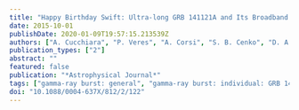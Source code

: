 ```yaml
---
title: "Happy Birthday Swift: Ultra-long GRB 141121A and Its Broadband Afterglow"
date: 2015-10-01
publishDate: 2020-01-09T19:57:15.213539Z
authors: ["A. Cucchiara", "P. Veres", "A. Corsi", "S. B. Cenko", "D. A. Perley", "A. Lien", "F. E. Marshall", "C. Pagani", "V. L. Toy", "J. I. Capone", "D. A. Frail", "A. Horesh", "M. Modjaz", "N. R. Butler", "O. M. Littlejohns", "A. M. Watson", "A. S. Kutyrev", "W. H. Lee", "M. G. Richer", "C. R. Klein", "O. D. Fox", "J. X. Prochaska", "J. S. Bloom", "E. Troja", "E. Ramirez-Ruiz", "J. A. de Diego", "L. Georgiev", "J. González", "C. G. Román-Zúñiga", "N. Gehrels", "H. Moseley"]
publication_types: ["2"]
abstract: ""
featured: false
publication: "*Astrophysical Journal*"
tags: ["gamma-ray burst: general", "gamma-ray burst: individual: GRB 141121A", "Astrophysics - High Energy Astrophysical Phenomena"]
doi: "10.1088/0004-637X/812/2/122"
---
```


